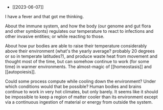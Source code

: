 - [[2023-06-07]]

I have a fever and that got me thinking.

About the immune system, and how the body (our genome and gut flora and other symbionts) regulates our temperature to react to infections and other invasive entities; or while reacting to those.

About how pur bodies are able to raise their temperature considerably above their environment (what's the yearly average? probably 20 degrees or so in temperate latitudes?), and produce waste heat from movement and thought most of the time, but can somehow continue to work (for some time) in warmer environments. The almost-magic of [[homeostasis]] and [[autopoiesis]].

Could some process compute while cooling down the environment? Under which conditions would that be possible? Human bodies and brains continue to work in very hot climates, but only barely. It seems like it should be impossible to keep a region of matter cooler than its environment except via a continuous ingestion of material or energy from outside the system.
